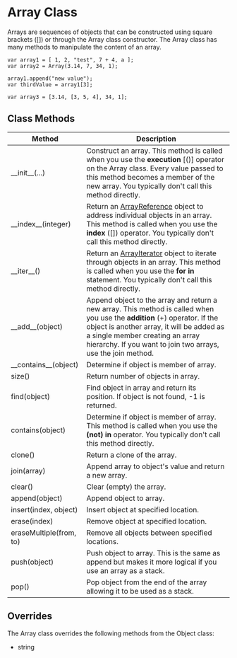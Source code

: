 # Array Class

Arrays are sequences of objects that can be constructed using square
brackets ([]) or through the Array class constructor. The Array class has
many methods to manipulate the content of an array.

    var array1 = [ 1, 2, "test", 7 + 4, a ];
    var array2 = Array(3.14, 7, 34, 1);

	array1.append("new value");
	var thirdValue = array1[3];

	var array3 = [3.14, [3, 5, 4], 34, 1];

Class Methods
-------------

| Method | Description |
| ------ | ----------- |
| \_\_init__(...) | Construct an array. This method is called when you use the **execution** [()] operator on the Array class. Every value passed to this method becomes a member of the new array. You typically don't call this method directly. |
| \_\_index__(integer) | Return an [ArrayReference](ArrayReference.md) object to address individual objects in an array. This method is called when you use the **index** ([]) operator. You typically don't call this method directly. |
| \_\_iter__() | Return an [ArrayIterator](ArrayIterator.md) object to iterate through objects in an array. This method is called when you use the **for in** statement. You typically don't call this method directly. |
| \_\_add__(object) | Append object to the array and return a new array. This method is called when you use the **addition** (+) operator. If the object is another array, it will be added as a single member creating an array hierarchy. If you want to join two arrays, use the join method. |
| \_\_contains__(object) | Determine if object is member of array. |
| size() | Return number of objects in array. |
| find(object) | Find object in array and return its position. If object is not found, -1 is returned. |
| contains(object) | Determine if object is member of array. This method is called when you use the **(not) in** operator. You typically don't call this method directly. |
| clone() | Return a clone of the array. |
| join(array) | Append array to object's value and return a new array. |
| clear() | Clear (empty) the array. |
| append(object) | Append object to array. |
| insert(index, object) | Insert object at specified location. |
| erase(index) | Remove object at specified location. |
| eraseMultiple(from, to) | Remove all objects between specified locations. |
| push(object) | Push object to array. This is the same as append but makes it more logical if you use an array as a stack. |
| pop() | Pop object from the end of the array allowing it to be used as a stack. |

Overrides
---------

The Array class overrides the following methods from the Object class:

* string
